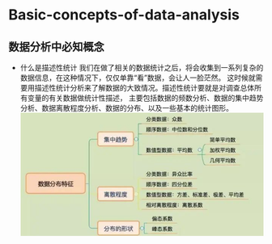 # Basic-concepts-of-data-analysis
## 数据分析中必知概念
* 什么是描述性统计
我们在做了相关的数据统计之后，将会收集到一系列复杂的数据信息，在这种情况下，仅仅单靠“看”数据，会让人一脸茫然。
这时候就需要用描述性统计分析来了解数据的大致情况。描述性统计要就是对调查总体所有变量的有关数据做统计性描述，
主要包括数据的频数分析、数据的集中趋势分析、数据离散程度分析、数据的分布、以及一些基本的统计图形。  
![数据分布特征](https://github.com/DoubleHok/Basic-concepts-of-data-analysis/blob/master/Images/%E6%95%B0%E6%8D%AE%E5%88%86%E5%B8%83%E7%89%B9%E5%BE%81.jpg "数据分布特征")
